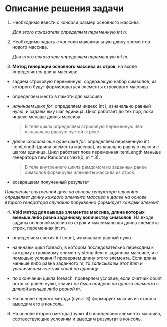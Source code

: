 # Описание решения задачи

1. Необходимо ввести с консоли размер основного массива.
   
   *Для этого показателя определяем переменную int n.*

2. Необходимо задать с консоли максимальную длину элементов нового массива.

    *Для этого показателя определяем переменную int m.*

3. **Метод генерации основного массива из строк**; на входе определяется длина массива:

* задаем строковую переменную, содержащую набор символов, из которого будут формироваться элементы строкового массива

* определяем место в памяти для массива

* *начинаем цикл for*: определяем индекс int i, изначально равный нулю, и задаем ему шаг единица. Цикл работает до тех пор, пока индекс меньше длины массива. 

    >В теле цикла определяем строковую переменную item, изначально равную пустой строке.

* *далее создаем еще один цикл for*: определяем переменную int itemLength (длина элемента массива), изначально равную нулю и с шагом единица. Цикл работает пока переменная itemLength меньше генератора new Random().Next(0, m * 3). 
    >В теле внутреннего цикла рамдомом из заданных ранее символов формируем элементы массива из строк.

* возвращаем полученный результат

*Пояснение: внутренний цикл на основе генератора случайно определяет длину каждого элемента массива и далее на основе второго генератора случайно побуквенно формирует каждый элемент.*

4. **Void метод для вывода элементов массива, длина которых меньше либо равна заданному количеству символов**. На входе заданы основной массив из строк и максимальная длина элемента строк, переменная int m.

* определяем счетик int count, изначально равный нулю.

* начинаем цикл foreach, в котором последовательно переходим к каждому строковому элементу string item в заданном массиве, и с помощью условия if проверяем длину этого элемента. Если длина меньше либо равна заданного m, то *записываем этот item и увеличиваем счетчик count на единицу.*

* по окончании цикла foreach, проверяем условие, если счетчик count остался равен нулю, значит *не было найдено ни одного элемента с длиной меньше либо равной m.*

5. На основе первого метода (пункт 3) формирует массив из строк и выводим его в консоль.

6. На основе второго метода (пункт 4) определяем элементы массива, соотвествующие условиям и выводим результат в консоль.